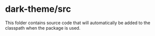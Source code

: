 # dark-theme/src

This folder contains source code that will automatically be added to the classpath when
the package is used.
